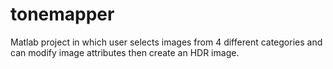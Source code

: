 # tonemapper

Matlab project in which user selects images from 4 different categories and can modify image attributes then create an HDR image.
